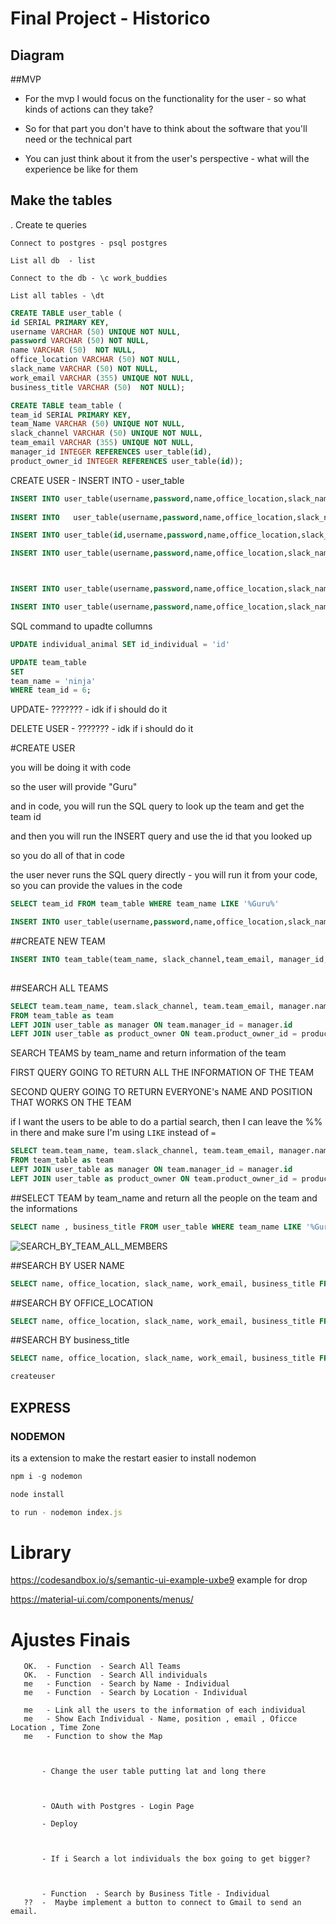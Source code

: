 # Final Project - Historico



## Diagram



##MVP

- For the mvp I would focus on the functionality for the user - so what kinds of actions can they take?

- So for that part you don't have to think about the software that you'll need or the technical part

- You can just think about it from the user's perspective - what will the experience be like for them



## Make the tables

.  Create te queries 

```
Connect to postgres - psql postgres
```

```
List all db  - list 
```

```
Connect to the db - \c work_buddies
```

```
List all tables - \dt
```



```sql
CREATE TABLE user_table ( 
id SERIAL PRIMARY KEY, 
username VARCHAR (50) UNIQUE NOT NULL, 
password VARCHAR (50) NOT NULL,
name VARCHAR (50)  NOT NULL, 
office_location VARCHAR (50) NOT NULL, 
slack_name VARCHAR (50) NOT NULL, 
work_email VARCHAR (355) UNIQUE NOT NULL, 
business_title VARCHAR (50)  NOT NULL);
```



```sql
CREATE TABLE team_table (
team_id SERIAL PRIMARY KEY, 
team_Name VARCHAR (50) UNIQUE NOT NULL, 
slack_channel VARCHAR (50) UNIQUE NOT NULL, 
team_email VARCHAR (355) UNIQUE NOT NULL,  
manager_id INTEGER REFERENCES user_table(id), 
product_owner_id INTEGER REFERENCES user_table(id));
```



CREATE USER - INSERT INTO - user_table

```sql
INSERT INTO user_table(username,password,name,office_location,slack_name,work_email,business_title) VALUES('naty', 321456,'Nathalia','San Francisco', 'Nathalia', 'araujo.nathalia03@gmail.com', 'Software Engineer');
  
INSERT INTO   user_table(username,password,name,office_location,slack_name,work_email,business_title) VALUES('nina', 43215678,'Nina Policastro','Brazil', 'Nina Policastro', 'ninapolicatro@gmail.com', 'Manager');

INSERT INTO user_table(id,username,password,name,office_location,slack_name,work_email,business_title) VALUES( 3,'freddy', 01010101,'Freddy Cervantes','Mexico', 'Freddy Cervantes', 'freddycervantes@gmail.com', 'Product Owner');

INSERT INTO user_table(username,password,name,office_location,slack_name,work_email,business_title) VALUES( 'Flavia', 01010232,'Flavia','Spain', 'Flavia Deplachet', 'flavia@gmail.com', 'Manager');



INSERT INTO user_table(username,password,name,office_location,slack_name,work_email,business_title) VALUES('bia', 32145678,'Beatriz Guerra','Texas', 'Bia', 'bia@gmail.com', 'Software Engineer');

INSERT INTO user_table(username,password,name,office_location,slack_name,work_email,business_title) VALUES( 'maria regina', 01010101,'Maria Regina','Canada', 'Maria Regina', 'mariaregina@gmail.com', 'Software Engineer');
```



SQL command to upadte collumns

```sql
UPDATE individual_animal SET id_individual = 'id'

UPDATE team_table 
SET 
team_name = 'ninja'
WHERE team_id = 6;
```



UPDATE- ??????? - idk if i should do it

DELETE USER - ??????? - idk if i should do it



#CREATE USER



you will be doing it with code

so the user will provide "Guru"

and in code, you will run the SQL query to look up the team and get the team id

and then you will run the INSERT query and use the id that you looked up

so you do all of that in code

the user never runs the SQL query directly - you will run it from your code, so you can provide the values in the code

```sql
SELECT team_id FROM team_table WHERE team_name LIKE '%Guru%'

INSERT INTO user_table(username,password,name,office_location,slack_name,work_email,business_title, team_id) VALUES('romulo', 240304,'Romulo Araujo','China', 'romulo', 'romulo_araujo@gmail.com', 'Software Engineer',team_id);
```





##CREATE NEW TEAM

```sql
INSERT INTO team_table(team_name, slack_channel,team_email, manager_id, product_owner_id) VALUES(' Sale Gurus', '#gurus_team', 'sales_gurus@gmail.com' , 2,3 );
  
```

##SEARCH ALL TEAMS

```sql
SELECT team.team_name, team.slack_channel, team.team_email, manager.name as manager_name, product_owner.name as product_owner_name
FROM team_table as team
LEFT JOIN user_table as manager ON team.manager_id = manager.id
LEFT JOIN user_table as product_owner ON team.product_owner_id = product_owner.id;
```



SEARCH TEAMS by team_name and return information of the team

FIRST QUERY GOING TO RETURN ALL THE INFORMATION OF THE TEAM 

SECOND QUERY GOING TO RETURN EVERYONE's NAME AND POSITION THAT WORKS ON THE TEAM

if I want the users to be able to do a partial search, then I can leave the %% in there and make sure I'm using `LIKE` instead of `=`

````sql
SELECT team.team_name, team.slack_channel, team.team_email, manager.name as manager_name, product_owner.name as product_owner_name
FROM team_table as team
LEFT JOIN user_table as manager ON team.manager_id = manager.id
LEFT JOIN user_table as product_owner ON team.product_owner_id = product_owner.id WHERE team.team_name LIKE '%Guru%';
````

##SELECT TEAM by team_name and return all the people on the team and the informations

```sql
SELECT name , business_title FROM user_table WHERE team_name LIKE '%Guru%';
```

![SEARCH_BY_TEAM_ALL_MEMBERS](/Users/naty/techtonica/techtonica-projects/FINAL_PROJECT/table_photos/SEARCH_BY_TEAM_ALL_MEMBERS.png)



##SEARCH BY   USER NAME

```sql
SELECT name, office_location, slack_name, work_email, business_title FROM user_table WHERE name LIKE '%Nina%';
```



##SEARCH BY OFFICE_LOCATION

```sql
SELECT name, office_location, slack_name, work_email, business_title FROM user_table WHERE office_location LIKE '%San%';
```



##SEARCH BY business_title

```sql
SELECT name, office_location, slack_name, work_email, business_title FROM user_table WHERE business_title LIKE '%Software Engineer%';
```





```sql
createuser

```





## EXPRESS

### NODEMON

its a extension to make the restart easier to install nodemon

```javascript
npm i -g nodemon
```

```javascript
node install
```

```javascript
to run - nodemon index.js
```



# Library

https://codesandbox.io/s/semantic-ui-example-uxbe9 example for drop

https://material-ui.com/components/menus/





# Ajustes Finais

```
   OK.  - Function  - Search All Teams
   OK.  - Function  - Search All individuals    
   me   - Function  - Search by Name - Individual
   me   - Function  - Search by Location - Individual  
   
   me   - Link all the users to the information of each individual
   me   - Show Each Individual - Name, position , email , Oficce Location , Time Zone
   me   - Function to show the Map
       

         
       - Change the user table putting lat and long there   
         
     
       
       - OAuth with Postgres - Login Page
       
       - Deploy



       - If i Search a lot individuals the box going to get bigger?
       
       

       - Function  - Search by Business Title - Individual
   ??  -  Maybe implement a button to connect to Gmail to send an email.
```

